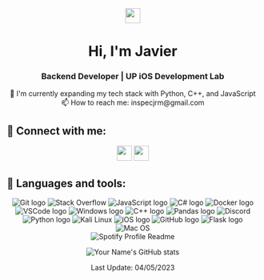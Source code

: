<div align="center">
  <img src="https://raw.githubusercontent.com/MartinHeinz/MartinHeinz/master/wave.gif" width="30px">
  <h1>Hi, I'm Javier</h1>
  <h3>Backend Developer | UP iOS Development Lab</h3>
</div>

<p align="center"> 
  🌱 I'm currently expanding my tech stack with Python, C++, and JavaScript <br>
  📫 How to reach me: inspecjrm@gmail.com
</p>

## 📸 Connect with me:

<div align="center">
<a href="https://twitter.com/inspec_jrm"><img src="https://img.shields.io/badge/Twitter-1DA1F2?style=for-the-badge&logo=twitter&logoColor=white" height=30></a> 
<a href="https://www.instagram.com/inspec_jrm/"><img src="https://img.shields.io/badge/Instagram-E4405F?style=for-the-badge&logo=instagram&logoColor=white" height=30></a>
</div>

## 👾 Languages and tools:

<div align="center">
<img src="https://img.shields.io/badge/Git-%23F05033.svg?style=for-the-badge&logo=git&logoColor=white" alt="Git logo">
<img src="https://img.shields.io/badge/Stack%20Overflow-%23FE7A16.svg?style=for-the-badge&logo=stackoverflow&logoColor=white" alt="Stack Overflow">
<img src="https://img.shields.io/badge/JavaScript-%23F7DF1C.svg?style=for-the-badge&logo=javascript&logoColor=black" alt="JavaScript logo">
<img src="https://img.shields.io/badge/C%23-%23239120.svg?style=for-the-badge&logo=c-sharp&logoColor=white" alt="C# logo">
<img src="https://img.shields.io/badge/Docker-%232496ED.svg?style=for-the-badge&logo=docker&logoColor=white" alt="Docker logo">
<img src="https://img.shields.io/badge/VS_Code-%23007ACC.svg?style=for-the-badge&logo=visualstudiocode&logoColor=white" alt="VSCode logo">
<img src="https://img.shields.io/badge/Windows-%230078D6.svg?style=for-the-badge&logo=windows&logoColor=white" alt="Windows logo">
<img src="https://img.shields.io/badge/C++-%2300599C.svg?style=for-the-badge&logo=cplusplus&logoColor=white" alt="C++ logo">
<img src="https://img.shields.io/badge/Pandas-%23150458.svg?style=for-the-badge&logo=pandas&logoColor=white" alt="Pandas logo">
<img src="https://img.shields.io/badge/Discord-%237289DA.svg?style=for-the-badge&logo=discord&logoColor=white" alt="Discord">
<img src="https://img.shields.io/badge/Python-%233776AB.svg?style=for-the-badge&logo=python&logoColor=white" alt="Python logo">
<img src="https://img.shields.io/badge/Kali_Linux-%23557C94.svg?style=for-the-badge&logo=kali-linux&logoColor=white" alt="Kali Linux">
<img src="https://img.shields.io/badge/iOS-%23000000.svg?style=for-the-badge&logo=ios&logoColor=white" alt="iOS logo">
<img src="https://img.shields.io/badge/GitHub-%23181717.svg?style=for-the-badge&logo=github&logoColor=white" alt="GitHub logo">
<img src="https://img.shields.io/badge/Flask-%23000000.svg?style=for-the-badge&logo=flask&logoColor=white" alt="Flask logo">
<img src="https://img.shields.io/badge/Mac_OS-%23000000.svg?style=for-the-badge&logo=apple&logoColor=white" alt="Mac OS">
</div>

<div align="center">
  <img src="https://spotify-github-profile.vercel.app/api/view?uid=javaramu&cover_image=true&theme=novatorem&show_offline=false&background_color=ffffff&interchange=true&bar_color=53b14f&bar_color_cover=true" alt="Spotify Profile Readme"/>
</div>

<p align="center">
  <img src="https://github-readme-stats.vercel.app/api?username=JavierRangel2004&show_icons=true&theme=tokyonight" alt="Your Name's GitHub stats" />
</p>

<div align="center">
  Last Update: 04/05/2023
</div>

